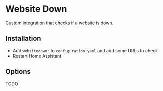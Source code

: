 # Website Down

Custom integration that checks if a website is down.

## Installation

* Add `websitedown:` to `configuration.yaml` and add some URLs to check
* Restart Home Assistant.

## Options

TODO

